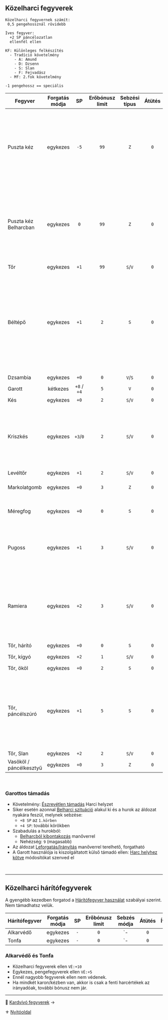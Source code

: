 ## Közelharci fegyverek

```
Közelharci fegyvernek számít:
 0,5 pengehossznál rövidebb
```

```
Íves fegyver:
  +2 SP páncélozatlan
  ellenfél ellen
```

```
KF: Különleges felkészítés
  - Tradíció követelmény
    - A: Amund
    - D: Dzsenn
    - S: Slan
    - F: Fejvadász
  - Mf: 2.fok követelmény
```

```
-1 pengehossz == speciális
```

<!-- tag: md_table_fegyver_start -->

| Fegyver                 | Forgatás módja |     SP      | Erőbónusz limit | Sebzési típus | Átütés | Íves | MK  |  KF  | Pengehossz |  KÉ   |  TÉ   |  VÉ   | Sebesség | Kategória  | Speciális                                                                                                                                                                                                                                   |
| ----------------------- | :------------: | :---------: | :-------------: | :-----------: | :----: | :--: | :-: | :--: | :--------: | :---: | :---: | :---: | :------: | :--------: | ------------------------------------------------------------------------------------------------------------------------------------------------------------------------------------------------------------------------------------------- |
| Puszta kéz              |    egykezes    |    `-5`     |      `99`       |      `Z`      |  `0`   | `0`  | `0` | `0`  |    `0`     | `-10` | `-10` | `-10` |   `6`    | közelharci | `FP` sebesülést okoz.<br />Minden `5.FP` `1 ÉP` elvesztését okozza.<br />Kivéve: harcművészek „Sárkány ököl” fortélya.<br>Páncélkesztyűvel `SP:-3` a (`-5`) helyett.                                                                        |
| Puszta kéz Belharcban   |    egykezes    |     `0`     |      `99`       |      `Z`      |  `0`   | `0`  | `0` | `0`  |    `0`     | `-0`  | `-0`  | `-0`  |   `6`    | közelharci | `FP` sebesülést okoz.<br />Minden `5.FP` `1 ÉP` elvesztését okozza.<br />Kivéve: harcművészek „Sárkány ököl” fortélya.<br>Páncélkesztyűvel `SP:-3` a (`-5`) helyett.                                                                        |
| Tőr                     |    egykezes    |    `+1`     |      `99`       |    `S`/`V`    |  `0`   | `0`  | `0` | `0`  |    `0`     |  `2`  |  `4`  |  `4`  |   `6`    | közelharci | -                                                                                                                                                                                                                                           |
| Béltépő                 |    egykezes    |    `+1`     |       `2`       |      `S`      |  `0`   | `2`  | `0` | `0`  |    `0`     |  `2`  |  `4`  |  `4`  |   `6`    | közelharci | Ha minimum `11` SP sebzést elérsz, akkor további `+5 SP` jár.<br />Páncélos ellenfélnél minden esetben elakad, ha átment rajta a sebzés.<br />Páncéltalan esetén `K6` dobás:  `1` és `2` esetén a fegyver elakad a testben, ha volt sebzés. |
| Dzsambia                |    egykezes    |    `+0`     |       `0`       |    `V`/`S`    |  `0`   | `1`  | `0` | `0`  |    `0`     |  `2`  |  `4`  |  `4`  |   `6`    | közelharci |                                                                                                                                                                                                                                             |
| Garott                  |    kétkezes    | `+8` / `+4` |       `5`       |      `V`      |  `0`   | `0`  | `0` | `0`  |    `-1`    |  `0`  |  `0`  |  `0`  |    -     | közelharci | Lásd lenn a leírást.                                                                                                                                                                                                                        |
| Kés                     |    egykezes    |    `+0`     |       `2`       |    `S`/`V`    |  `0`   | `0`  | `0` | `0`  |    `0`     |  `2`  |  `3`  |  `1`  |   `6`    | közelharci | -                                                                                                                                                                                                                                           |
| Kriszkés                |    egykezes    |  `+3`/`0`   |       `2`       |    `S`/`V`    |  `0`   | `0`  | `0` | `0`  |    `0`     |  `4`  |  `5`  |  `2`  |   `6`    | közelharci | Páncél nélküli ellenfélnél, szúrás esetén `SP:+3`.<br />Fegyverrántás szituációban `KÉ:+5`.<br />Páncélszúrásra nem használható.                                                                                                            |
| Levéltőr                |    egykezes    |    `+1`     |       `2`       |    `S`/`V`    |  `0`   | `0`  | `0` | `0`  |    `0`     |  `2`  |  `4`  |  `5`  |   `6`    | közelharci | -                                                                                                                                                                                                                                           |
| Markolatgomb            |    egykezes    |    `+0`     |       `3`       |      `Z`      |  `0`   | `0`  | `0` | `0`  |    `0`     | `-7`  | `-7`  | `-7`  |   `6`    | közelharci | Ugyanazok az értékei, mint a Vasökölnek.                                                                                                                                                                                                    |
| Méregfog                |    egykezes    |    `+0`     |       `0`       |      `S`      |  `0`   | `0`  | `0` | `0`  |    `0`     |  `1`  |  `3`  |  `3`  |   `6`    | közelharci | Ha sebzést okoz, befecskendezi a benne tárolt mérget.                                                                                                                                                                                       |
| Pugoss                  |    egykezes    |    `+1`     |       `3`       |    `S`/`V`    |  `0`   | `0`  | `0` | `F6` |   `0.5`    |  `2`  |  `5`  |  `4`  |   `6`    | közelharci | Ha a karakter nem ismeri a fegyver különleges fogásait akkor harcértékei sima tőré lesznek.                                                                                                                                                 |
| Ramiera                 |    egykezes    |    `+2`     |       `3`       |    `S`/`V`    |  `0`   | `0`  | `0` | `F6` |   `0.5`    |  `3`  |  `5`  |  `5`  |   `6`    | közelharci | G0rv1ki klán, vagy mester.<br />Tőrnél nehezebb elrejteni.<br />Ha a karakter nem ismeri a fegyver különleges fogásait akkor harcértékei sima tőré lesznek.                                                                                 |
| Tőr, hárító             |    egykezes    |    `+0`     |       `0`       |      `S`      |  `0`   | `0`  | `0` | `0`  |   `0.5`    |  `2`  |  `4`  | `10`  |   `6`    | közelharci | Nagyon drága!                                                                                                                                                                                                                               |
| Tőr, kígyó              |    egykezes    |    `+2`     |       `1`       |    `S`/`V`    |  `0`   | `0`  | `0` | `0`  |    `0`     |  `2`  |  `4`  |  `4`  |   `6`    | közelharci | Áldozótőr.<br />Vágásnál `SP:+0`                                                                                                                                                                                                            |
| Tőr, ököl               |    egykezes    |    `+0`     |       `2`       |      `S`      |  `0`   | `0`  | `0` | `0`  |    `0`     | `-5`  |  `0`  | `-5`  |   `6`    | közelharci |                                                                                                                                                                                                                                             |
| Tőr, páncélszúró        |    egykezes    |    `+1`     |       `5`       |      `S`      |  `0`   | `0`  | `0` | `0`  |   `0.5`    |  `4`  |  `8`  |  `2`  |   `7`    | közelharci | Áldozat földön van, Belharci szituáció, akkor automatikus "Pontra támadás" Manőver **Ellenpróba** siker. Ilyenkor az SFÉ ellene `0`, mert beszúr a rések közt.                                                                              |
| Tőr, Slan               |    egykezes    |    `+2`     |       `2`       |    `S`/`V`    |  `0`   | `0`  | `0` | `0`  |   `0.5`    |  `0`  |  `6`  |  `2`  |   `6`    | közelharci |                                                                                                                                                                                                                                             |
| Vasököl / páncélkesztyű |    egykezes    |    `+0`     |       `3`       |      `Z`      |  `0`   | `0`  | `0` | `0`  |    `0`     | `-7`  | `-7`  | `-7`  |   `6`    | közelharci |                                                                                                                                                                                                                                             |

<!-- tag: md_table_fegyver_end -->

<br />

### Garottos támadás

- Követelmény: [Észrevétlen támadás](065_01_harci_helyzetek.md#%C3%A9szrev%C3%A9tlen-t%C3%A1mad%C3%A1s) Harci helyzet
- Siker esetén azonnal [Belharci szituáció](065_01_harci_helyzetek.md#belharci-szitu%C3%A1ci%C3%B3) alakul ki és a hurok az áldozat nyakára feszül, melynek sebzése:
  - `+8 SP` az `1.körben`
  - `+4 SP`: további körökben
- Szabadulás a hurokból:
  - [Belharcból kibontakozás](066_05_altalanos_manoverek.md#belharcb%C3%B3l-kibontakoz%C3%A1s) manőverrel
  - Nehézség: `9` (magasabb)
- Az áldozat [Leforgatás/Irányítás](066_06_belharcos_manoverek.md#leforgat%C3%A1sir%C3%A1ny%C3%ADt%C3%A1s) manőverrel terelhető, forgatható
- A Garott használója is kiszolgáltatott külső támadó ellen: [Harc helyhez kötve](065_01_harci_helyzetek.md#helyhez-k%C3%B6tve) módosítókat szenved el

<br />

---
## Közelharci hárítófegyverek

A gyengébb kezedben forgatod a [Hárítófegyver használat](fortelyok.harci/haritofegyver_hasznalat.md) szabályai szerint. Nem támadhatsz velük.

<!-- tag: md_table_haritofegyver_start -->

| Hárítófegyver | Forgatás módja | SP  | Erőbónusz limit | Sebzés módja | Átütés | Íves | MK  | KF  | Pengehossz | KÉ  | TÉ  |    VÉ    | Sebesség | Kategória  | Speciális |
| ------------- | :------------: | :-: | :-------------: | :----------: | :----: | :--: | :-: | :-: | :--------: | :-: | :-: | :------: | :------: | :--------: | --------- |
| Alkarvédő     |    egykezes    | `-` |       `0`       |      `-      |  `0`   | `0`  | `0` | `0` |    `0`     | `0` | `0` | `10/5/0` |   `99`   | közelharci |           |
| Tonfa         |    egykezes    | `-` |       `0`       |      `-      |  `0`   | `0`  | `0` | `0` |    `0`     | `0` | `0` | `10/5/0` |   `99`   | közelharci |           |

<!-- tag: md_table_haritofegyver_end -->

### Alkarvédő és Tonfa

- Közelharci fegyverek ellen `VÉ:+10`
- Egykezes, pengefegyverek ellen `VÉ:+5`
- Ennél nagyobb fegyverek ellen nem védenek.
- Ha mindkét karon/kézben van, akkor is csak a fenti harcértékek az irányadóak, további bónusz nem jár.

---

🔗 [Kardvívó fegyverek](068_03_kardvivo_fegyverek.md) →

⚜️ [Nyitóoldal](start.md#6-harcrendszer-%EF%B8%8F)
